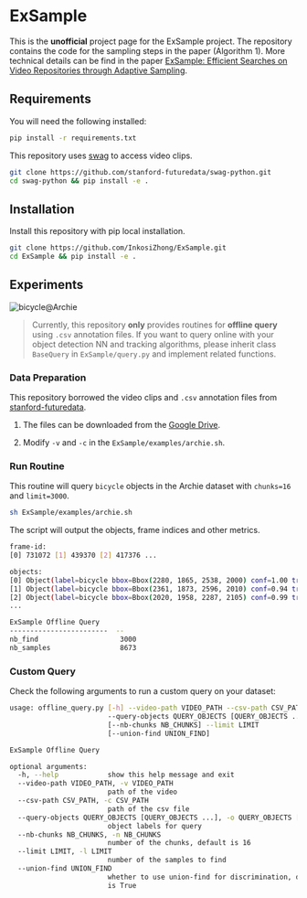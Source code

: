 # ExSample
This is the **unofficial** project page for the ExSample project.
The repository contains the code for the sampling steps in the paper (Algorithm 1).
More technical details can be find in the paper [ExSample: Efficient Searches on Video Repositories through Adaptive Sampling](https://arxiv.org/pdf/2005.09141).

## Requirements
You will need the following installed:

```bash
pip install -r requirements.txt
```
This repository uses [swag](https://github.com/stanford-futuredata/swag-python/) to access video clips.
``` bash
git clone https://github.com/stanford-futuredata/swag-python.git
cd swag-python && pip install -e .
```

## Installation
Install this repository with pip local installation.
```bash
git clone https://github.com/InkosiZhong/ExSample.git
cd ExSample && pip install -e .
```

## Experiments
![bicycle@Archie](https://s2.loli.net/2024/04/15/fj5uzFbMik3CacB.png)
> Currently, this repository **only** provides routines for **offline query** using `.csv` annotation files.
> If you want to query online with your object detection NN and tracking algorithms, please inherit class `BaseQuery` in `ExSample/query.py` and implement related functions.

### Data Preparation
This repository borrowed the video clips and `.csv` annotation files from [stanford-futuredata](https://github.com/stanford-futuredata).

1. The files can be downloaded from the [Google Drive](https://drive.google.com/drive/folders/1riFVI6QZGf8X6lyFphyRighAYMDTAH4Z?usp=sharing).

2. Modify `-v` and `-c` in the `ExSample/examples/archie.sh`.

### Run Routine
This routine will query `bicycle` objects in the Archie dataset with `chunks=16` and `limit=3000`.
```bash
sh ExSample/examples/archie.sh
```
The script will output the objects, frame indices and other metrics.
```bash
frame-id:
[0] 731072 [1] 439370 [2] 417376 ...

objects:
[0] Object(label=bicycle bbox=Bbox(2280, 1865, 2538, 2000) conf=1.00 track_id=266371)
[1] Object(label=bicycle bbox=Bbox(2361, 1873, 2596, 2010) conf=0.94 track_id=160599)
[2] Object(label=bicycle bbox=Bbox(2020, 1958, 2287, 2105) conf=0.99 track_id=152919)
...

ExSample Offline Query
------------------------  --
nb_find                    3000
nb_samples                 8673
```

### Custom Query
Check the following arguments to run a custom query on your dataset:
```bash
usage: offline_query.py [-h] --video-path VIDEO_PATH --csv-path CSV_PATH
                        --query-objects QUERY_OBJECTS [QUERY_OBJECTS ...]
                        [--nb-chunks NB_CHUNKS] --limit LIMIT
                        [--union-find UNION_FIND]

ExSample Offline Query

optional arguments:
  -h, --help            show this help message and exit
  --video-path VIDEO_PATH, -v VIDEO_PATH
                        path of the video
  --csv-path CSV_PATH, -c CSV_PATH
                        path of the csv file
  --query-objects QUERY_OBJECTS [QUERY_OBJECTS ...], -o QUERY_OBJECTS [QUERY_OBJECTS ...]
                        object labels for query
  --nb-chunks NB_CHUNKS, -n NB_CHUNKS
                        number of the chunks, default is 16
  --limit LIMIT, -l LIMIT
                        number of the samples to find
  --union-find UNION_FIND
                        whether to use union-find for discrimination, default
                        is True

```